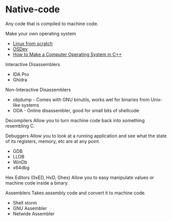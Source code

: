 # Native-code
Any code that is compiled to machine code.

Make your own operating system
* [Linux from scratch](http://www.linuxfromscratch.org/)
* [OSDev](https://wiki.osdev.org/Main_Page)
* [How to Make a Computer Operating System in C++](https://github.com/SamyPesse/How-to-Make-a-Computer-Operating-System)

Interactive Disassemblers
* IDA Pro
* Ghidra 

Non-Interactive Disassemblers
* objdump - Comes with GNU binutils, works wel for binaries from Unix-like systems
* ODA - Online disassembler, good for small bits of shellcode

Decompilers
Allow you to turn machine code back into something resembling C.

Debuggers
Allow you to look at a running application and see what the state of its registers, memory, etc are at any point.

* GDB
* LLDB
* WinDb
* x64dbg 

Hex Editors (0xED, HxD, Ghex)
Allow you to easy manipulate values or machine code inside a binary.

Assemblers 
Takes assembly code and convert it to machine code.
* Shell storm
* GNU Assembler 
* Netwide Assembler
